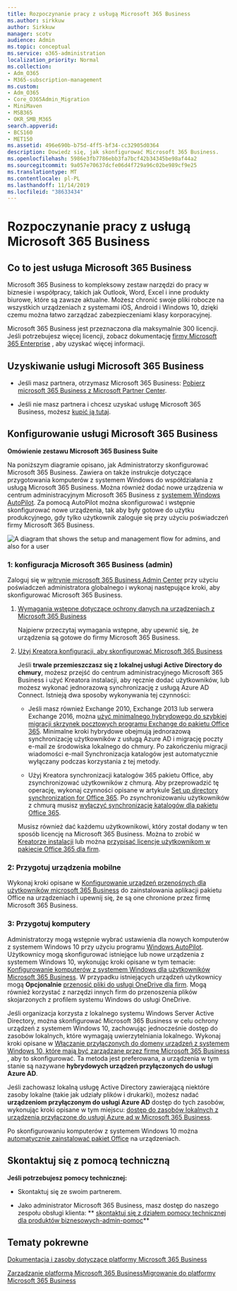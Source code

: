 ```yaml
---
title: Rozpoczynanie pracy z usługą Microsoft 365 Business
ms.author: sirkkuw
author: Sirkkuw
manager: scotv
audience: Admin
ms.topic: conceptual
ms.service: o365-administration
localization_priority: Normal
ms.collection:
- Adm_O365
- M365-subscription-management
ms.custom:
- Adm_O365
- Core_O365Admin_Migration
- MiniMaven
- MSB365
- OKR_SMB_M365
search.appverid:
- BCS160
- MET150
ms.assetid: 496e690b-b75d-4ff5-bf34-cc32905d0364
description: Dowiedz się, jak skonfigurować Microsoft 365 Business.
ms.openlocfilehash: 5986e3fb7786ebb3fa7bcf42b34345be98af44a2
ms.sourcegitcommit: 9a057e70637dcfe06d4f729a96c02be989cf9e25
ms.translationtype: MT
ms.contentlocale: pl-PL
ms.lasthandoff: 11/14/2019
ms.locfileid: "38633434"
---
```

# <a name="get-started-with-microsoft-365-business"></a>Rozpoczynanie pracy z usługą Microsoft 365 Business

## <a name="what-is-microsoft-365-business"></a>Co to jest usługa Microsoft 365 Business

Microsoft 365 Business to kompleksowy zestaw narzędzi do pracy w biznesie i współpracy, takich jak Outlook, Word, Excel i inne produkty biurowe, które są zawsze aktualne. Możesz chronić swoje pliki robocze na wszystkich urządzeniach z systemami iOS, Android i Windows 10, dzięki czemu można łatwo zarządzać zabezpieczeniami klasy korporacyjnej.
  
Microsoft 365 Business jest przeznaczona dla maksymalnie 300 licencji. Jeśli potrzebujesz więcej licencji, zobacz dokumentację [firmy Microsoft 365 Enterprise](https://go.microsoft.com/fwlink/p/?linkid=860986) , aby uzyskać więcej informacji. 
  
## <a name="get-microsoft-365-business"></a>Uzyskiwanie usługi Microsoft 365 Business

- Jeśli masz partnera, otrzymasz Microsoft 365 Business: [Pobierz microsoft 365 Business z Microsoft Partner Center](get-microsoft-365-business.md).
    
- Jeśli nie masz partnera i chcesz uzyskać usługę Microsoft 365 Business, możesz [kupić ją tutaj](https://www.microsoft.com/microsoft-365/business).
    
## <a name="set-up-microsoft-365-business"></a>Konfigurowanie usługi Microsoft 365 Business

 **Omówienie zestawu Microsoft 365 Business Suite**
  
Na poniższym diagramie opisano, jak Administratorzy skonfigurować Microsoft 365 Business. Zawiera on także instrukcje dotyczące przygotowania komputerów z systemem Windows do współdziałania z usługą Microsoft 365 Business. Można również dodać nowe urządzenia w centrum administracyjnym Microsoft 365 Business z [systemem Windows AutoPilot](add-autopilot-devices-and-profile.md). Za pomocą AutoPilot można skonfigurować i wstępnie skonfigurować nowe urządzenia, tak aby były gotowe do użytku produkcyjnego, gdy tylko użytkownik zaloguje się przy użyciu poświadczeń firmy Microsoft 365 Business.
  
![A diagram that shows the setup and management flow for admins, and also for a user](media/249f81fc-7e79-44c7-8425-3a0b7b651c3b.png)
  
### <a name="1-set-up-microsoft-365-business-admin"></a>1: konfiguracja Microsoft 365 Business (admin)

Zaloguj się w [witrynie microsoft 365 Business Admin Center](https://portal.office.com/adminportal/home) przy użyciu poświadczeń administratora globalnego i wykonaj następujące kroki, aby skonfigurować Microsoft 365 Business. 
  
1. [Wymagania wstępne dotyczące ochrony danych na urządzeniach z Microsoft 365 Business](pre-requisites-for-data-protection.md)
    
    Najpierw przeczytaj wymagania wstępne, aby upewnić się, że urządzenia są gotowe do firmy Microsoft 365 Business.
    
2. [Użyj Kreatora konfiguracji, aby skonfigurować Microsoft 365 Business](set-up.md)
    
    Jeśli **trwale przemieszczasz się z lokalnej usługi Active Directory do chmury**, możesz przejść do centrum administracyjnego Microsoft 365 Business i użyć Kreatora instalacji, aby ręcznie dodać użytkowników, lub możesz wykonać jednorazową synchronizację z usługą Azure AD Connect. Istnieją dwa sposoby wykonywania tej czynności: 
    
    - Jeśli masz również Exchange 2010, Exchange 2013 lub serwera Exchange 2016, można [użyć minimalnego hybrydowego do szybkiej migracji skrzynek pocztowych programu Exchange do pakietu Office 365](https://support.office.com/article/fdecceed-0702-4af3-85be-f2a0013937ef). Minimalne kroki hybrydowe obejmują jednorazową synchronizację użytkowników z usługą Azure AD i migrację poczty e-mail ze środowiska lokalnego do chmury. Po zakończeniu migracji wiadomości e-mail Synchronizacja katalogów jest automatycznie wyłączany podczas korzystania z tej metody.
    
    - Użyj Kreatora synchronizacji katalogów 365 pakietu Office, aby zsynchronizować użytkowników z chmurą. Aby przeprowadzić tę operację, wykonaj czynności opisane w artykule [Set up directory synchronization for Office 365](https://support.office.com/article/1b3b5318-6977-42ed-b5c7-96fa74b08846). Po zsynchronizowaniu użytkowników z chmurą musisz [wyłączyć synchronizację katalogów dla pakietu Office 365](https://support.office.com/article/ee5f861e-bd48-4267-83d1-a4ead4b4a00d).
    
    Musisz również dać każdemu użytkownikowi, który został dodany w ten sposób licencję na Microsoft 365 Business. Można to zrobić w [Kreatorze instalacji](set-up.md) lub można [przypisać licencje użytkownikom w pakiecie Office 365 dla firm](https://support.office.com/article/997596B5-4173-4627-B915-36ABAC6786DC).
    
### <a name="2-prepare-mobile-devices"></a>2: Przygotuj urządzenia mobilne

Wykonaj kroki opisane w [Konfigurowanie urządzeń przenośnych dla użytkowników microsoft 365 Business](set-up-mobile-devices.md) do zainstalowania aplikacji pakietu Office na urządzeniach i upewnij się, że są one chronione przez firmę Microsoft 365 Business. 
  
### <a name="3-prepare-pcs"></a>3: Przygotuj komputery

Administratorzy mogą wstępnie wybrać ustawienia dla nowych komputerów z systemem Windows 10 przy użyciu programu [Windows AutoPilot](add-autopilot-devices-and-profile.md). Użytkownicy mogą skonfigurować istniejące lub nowe urządzenia z systemem Windows 10, wykonując kroki opisane w tym temacie: [Konfigurowanie komputerów z systemem Windows dla użytkowników Microsoft 365 Business](set-up-windows-devices.md). W przypadku istniejących urządzeń użytkownicy mogą **Opcjonalnie** [przenosić pliki do usługi OneDrive dla firm](move-files-to-onedrive.md). Mogą również korzystać z narzędzi innych firm do przenoszenia plików skojarzonych z profilem systemu Windows do usługi OneDrive.
  
Jeśli organizacja korzysta z lokalnego systemu Windows Server Active Directory, można skonfigurować Microsoft 365 Business w celu ochrony urządzeń z systemem Windows 10, zachowując jednocześnie dostęp do zasobów lokalnych, które wymagają uwierzytelniania lokalnego. Wykonaj kroki opisane w [Włączanie przyłączonych do domeny urządzeń z systemem Windows 10, które mają być zarządzane przez firmę Microsoft 365 Business](manage-windows-devices.md) , aby to skonfigurować. Ta metoda jest preferowana, a urządzenia w tym stanie są nazywane **hybrydowych urządzeń przyłączonych do usługi Azure AD**. 
  
Jeśli zachowasz lokalną usługę Active Directory zawierającą niektóre zasoby lokalne (takie jak udziały plików i drukarki), możesz nadać **urządzeniom przyłączonym do usługi Azure AD** dostęp do tych zasobów, wykonując kroki opisane w tym miejscu: [dostęp do zasobów lokalnych z urządzenia przyłączone do usługi Azure ad w Microsoft 365 Business](access-resources.md).
  
Po skonfigurowaniu komputerów z systemem Windows 10 można [automatycznie zainstalować pakiet Office](auto-install-or-uninstall-office.md) na urządzeniach. 
  
## <a name="contact-support"></a>Skontaktuj się z pomocą techniczną

 **Jeśli potrzebujesz pomocy technicznej:**
  
- Skontaktuj się ze swoim partnerem.
    
- Jako administrator Microsoft 365 Business, masz dostęp do naszego zespołu obsługi klienta: ** [skontaktuj się z działem pomocy technicznej dla produktów biznesowych-admin-pomoc](https://support.office.com/article/32a17ca7-6fa0-4870-8a8d-e25ba4ccfd4b)**
    
## <a name="related-topics"></a>Tematy pokrewne
[Dokumentacja i zasoby dotyczące platformy Microsoft 365 Business](https://go.microsoft.com/fwlink/p/?linkid=853701)
  
[Zarządzanie platformą Microsoft 365 Business](manage.md)[Migrowanie do platformy Microsoft 365 Business](migrate-to-microsoft-365-business.md)
  

